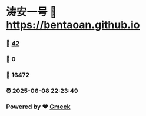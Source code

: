 # 涛安一号 :link: https://bentaoan.github.io 
### :page_facing_up: [42](https://bentaoan.github.io/tag.html) 
### :speech_balloon: 0 
### :hibiscus: 16472 
### :alarm_clock: 2025-06-08 22:23:49 
### Powered by :heart: [Gmeek](https://github.com/Meekdai/Gmeek)
